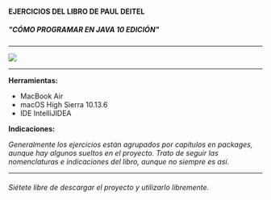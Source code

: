 #### EJERCICIOS DEL LIBRO DE PAUL DEITEL 
##### "CÓMO PROGRAMAR EN JAVA 10 EDICIÓN" 
------------
![](https://images-na.ssl-images-amazon.com/images/I/91lW7XndB2L.jpg)


------------

**Herramientas:**

- MacBook Air
- macOS High Sierra 10.13.6
- IDE IntelliJIDEA

**Indicaciones:**

*Generalmente los ejercicios están agrupados por capítulos en packages, aunque hay algunos sueltos en el proyecto.*
*Trato de seguir las nomenclaturas e indicaciones del libro, aunque no siempre es así.*


------------


###### Siétete libre de descargar el proyecto y utilizarlo libremente.


